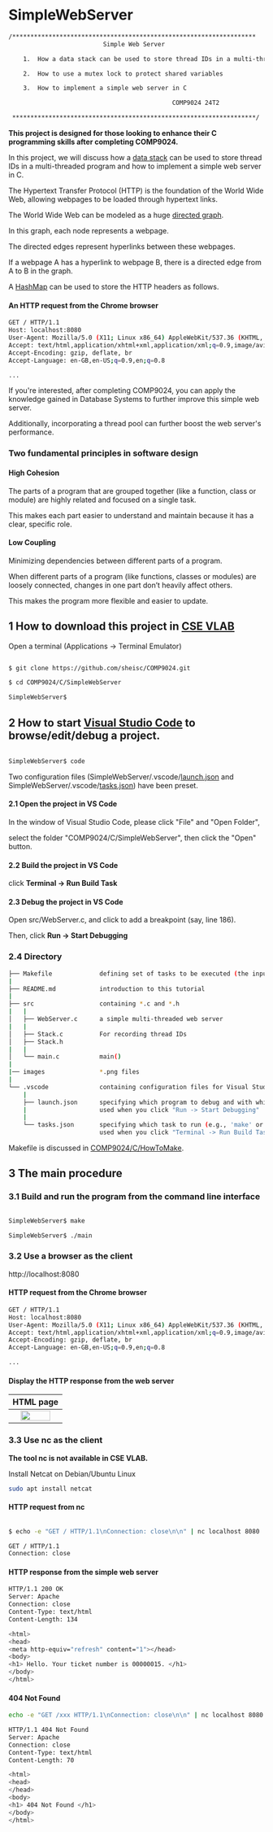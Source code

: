 # SimpleWebServer

``` sh
/*******************************************************************
                          Simple Web Server

    1.  How a data stack can be used to store thread IDs in a multi-threaded program

    2.  How to use a mutex lock to protect shared variables

    3.  How to implement a simple web server in C

                                             COMP9024 24T2

 *******************************************************************/
``` 
**This project is designed for those looking to enhance their C programming skills after completing COMP9024.**

In this project, we will discuss how a [data stack](../../Stacks/Stack_LL/README.md) can be used to store thread IDs in a multi-threaded program and how to implement a simple web server in C.

The Hypertext Transfer Protocol (HTTP) is the foundation of the World Wide Web, allowing webpages to be loaded through hypertext links.

The World Wide Web can be modeled as a huge [directed graph](../../Graphs/DirectedGraph/README.md).

In this graph, each node represents a webpage.

The directed edges represent hyperlinks between these webpages.

If a webpage A has a hyperlink to webpage B, there is a directed edge from A to B in the graph.

A [HashMap](../../Strings/HashMap/README.md) can be used to store the HTTP headers as follows.

#### An HTTP request from the Chrome browser

```sh
GET / HTTP/1.1
Host: localhost:8080
User-Agent: Mozilla/5.0 (X11; Linux x86_64) AppleWebKit/537.36 (KHTML, like Gecko) Chrome/114.0.0.0 Safari/537.36
Accept: text/html,application/xhtml+xml,application/xml;q=0.9,image/avif,image/webp,image/apng,*/*;q=0.8,application/signed-exchange;v=b3;q=0.7
Accept-Encoding: gzip, deflate, br
Accept-Language: en-GB,en-US;q=0.9,en;q=0.8

...

```

If you're interested, after completing COMP9024, you can apply the knowledge gained in Database Systems to further improve this simple web server.

Additionally, incorporating a thread pool can further boost the web server's performance.



### Two fundamental principles in software design

#### High Cohesion

The parts of a program that are grouped together (like a function, class or module) are highly related and focused on a single task.

This makes each part easier to understand and maintain because it has a clear, specific role. 

#### Low Coupling

Minimizing dependencies between different parts of a program.

When different parts of a program (like functions, classes or modules) are loosely connected, changes in one part don’t heavily affect others. 

This makes the program more flexible and easier to update. 

## 1 How to download this project in [CSE VLAB](https://vlabgateway.cse.unsw.edu.au/)

Open a terminal (Applications -> Terminal Emulator)

```sh

$ git clone https://github.com/sheisc/COMP9024.git

$ cd COMP9024/C/SimpleWebServer

SimpleWebServer$ 

```


## 2 How to start [Visual Studio Code](https://code.visualstudio.com/) to browse/edit/debug a project.

```sh

SimpleWebServer$ code

```

Two configuration files (SimpleWebServer/.vscode/[launch.json](https://code.visualstudio.com/docs/cpp/launch-json-reference) and SimpleWebServer/.vscode/[tasks.json](https://code.visualstudio.com/docs/editor/tasks)) have been preset.



#### 2.1 Open the project in VS Code

In the window of Visual Studio Code, please click "File" and "Open Folder",

select the folder "COMP9024/C/SimpleWebServer", then click the "Open" button.


#### 2.2 Build the project in VS Code

click **Terminal -> Run Build Task**


#### 2.3 Debug the project in VS Code

Open src/WebServer.c, and click to add a breakpoint (say, line 186).

Then, click **Run -> Start Debugging**

### 2.4 Directory

```sh
├── Makefile             defining set of tasks to be executed (the input file of the 'make' command)
|
├── README.md            introduction to this tutorial
|
├── src                  containing *.c and *.h
|   |
│   ├── WebServer.c      a simple multi-threaded web server
|   |
│   ├── Stack.c          For recording thread IDs
│   ├── Stack.h
|   |
│   └── main.c           main()
|
|── images               *.png files
|
└── .vscode              containing configuration files for Visual Studio Code
    |
    ├── launch.json      specifying which program to debug and with which debugger,
    |                    used when you click "Run -> Start Debugging"
    |
    └── tasks.json       specifying which task to run (e.g., 'make' or 'make clean')
                         used when you click "Terminal -> Run Build Task" or "Terminal -> Run Task"
```

Makefile is discussed in [COMP9024/C/HowToMake](../../C/HowToMake/README.md).


## 3 The main procedure


### 3.1 Build and run the program from the command line interface


``` sh

SimpleWebServer$ make

SimpleWebServer$ ./main


```

### 3.2 Use a browser as the client

http://localhost:8080

#### HTTP request from the Chrome browser

```sh
GET / HTTP/1.1
Host: localhost:8080
User-Agent: Mozilla/5.0 (X11; Linux x86_64) AppleWebKit/537.36 (KHTML, like Gecko) Chrome/114.0.0.0 Safari/537.36
Accept: text/html,application/xhtml+xml,application/xml;q=0.9,image/avif,image/webp,image/apng,*/*;q=0.8,application/signed-exchange;v=b3;q=0.7
Accept-Encoding: gzip, deflate, br
Accept-Language: en-GB,en-US;q=0.9,en;q=0.8

...

```
#### Display the HTTP response from the web server
| HTML page | 
|:-------------:|
| <img src="images/SimpleWebServer.png" width="80%" height="80%"> |



### 3.3 Use nc as the client

**The tool nc is not available in CSE VLAB.**

Install Netcat on Debian/Ubuntu Linux

```sh
sudo apt install netcat
```

#### HTTP request from nc

``` sh

$ echo -e "GET / HTTP/1.1\nConnection: close\n\n" | nc localhost 8080

GET / HTTP/1.1
Connection: close

```




#### HTTP response from the simple web server

```sh
HTTP/1.1 200 OK
Server: Apache
Connection: close
Content-Type: text/html
Content-Length: 134

<html>
<head>
<meta http-equiv="refresh" content="1"></head>
<body>
<h1> Hello. Your ticket number is 00000015. </h1>
</body>
</html>
```

#### 404 Not Found

```sh
echo -e "GET /xxx HTTP/1.1\nConnection: close\n\n" | nc localhost 8080

HTTP/1.1 404 Not Found
Server: Apache
Connection: close
Content-Type: text/html
Content-Length: 70

<html>
<head>
</head>
<body>
<h1> 404 Not Found </h1>
</body>
</html>

```
